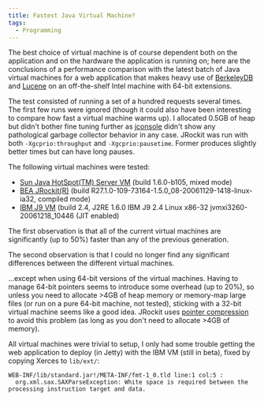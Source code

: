 ```yaml
---
title: Fastest Java Virtual Machine?
tags:
  - Programming
---
```


The best choice of virtual machine is of course dependent both on the application and on the hardware the application is running on; here are the conclusions of a performance comparison with the latest batch of Java virtual machines for a web application that makes heavy use of [BerkeleyDB](http://www.oracle.com/database/berkeley-db.html) and [Lucene](http://lucene.apache.org/java/) on an off-the-shelf Intel machine with 64-bit extensions.

The test consisted of running a set of a hundred requests several times. The first few runs were ignored (though it could also have been interesting to compare how fast a virtual machine warms up). I allocated 0.5GB of heap but didn't bother fine tuning further as [jconsole](http://java.sun.com/javase/6/docs/technotes/guides/management/jconsole.html) didn't show any pathological garbage collector behavior in any case. JRockit was run with both `-Xgcprio:throughput` and `-Xgcprio:pausetime`. Former produces slightly better times but can have long pauses.

The following virtual machines were tested:

* [Sun Java HotSpot(TM) Server VM](http://java.sun.com/javase/6/) (build 1.6.0-b105, mixed mode)
* [BEA JRockit(R)](http://dev2dev.bea.com/jrockit/) (build R27.1.0-109-73164-1.5.0_08-20061129-1418-linux-ia32, compiled mode)
* [IBM J9 VM](https://www14.software.ibm.com/iwm/web/cc/earlyprograms/ibm/java6/) (build 2.4, J2RE 1.6.0 IBM J9 2.4 Linux x86-32 jvmxi3260-20061218_10446 (JIT enabled)

The first observation is that all of the current virtual machines are significantly (up to 50%) faster than any of the previous generation.

The second observation is that I could no longer find any significant differences between the different virtual machines.

...except when using 64-bit versions of the virtual machines. Having to manage 64-bit pointers seems to introduce some overhead (up to 20%), so unless you need to allocate >4GB of heap memory or memory-map large files (or run on a pure 64-bit machine, not tested), sticking with a 32-bit virtual machine seems like a good idea. JRockit uses [pointer compression](http://e-docs.bea.com/jrockit/jrdocs/refman/optionXX.html#wp1021022) to avoid this problem (as long as you don't need to allocate >4GB of memory).

All virtual machines were trivial to setup, I only had some trouble getting the web application to deploy (in Jetty) with the IBM VM (still in beta), fixed by copying Xerces to `lib/ext/`:

```
WEB-INF/lib/standard.jar!/META-INF/fmt-1_0.tld line:1 col:5 :
  org.xml.sax.SAXParseException: White space is required between the processing instruction target and data.
```
